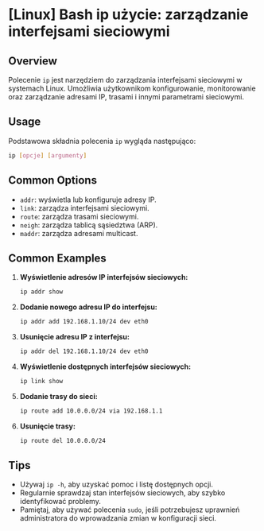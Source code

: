 # [Linux] Bash ip użycie: zarządzanie interfejsami sieciowymi

## Overview
Polecenie `ip` jest narzędziem do zarządzania interfejsami sieciowymi w systemach Linux. Umożliwia użytkownikom konfigurowanie, monitorowanie oraz zarządzanie adresami IP, trasami i innymi parametrami sieciowymi.

## Usage
Podstawowa składnia polecenia `ip` wygląda następująco:

```bash
ip [opcje] [argumenty]
```

## Common Options
- `addr`: wyświetla lub konfiguruje adresy IP.
- `link`: zarządza interfejsami sieciowymi.
- `route`: zarządza trasami sieciowymi.
- `neigh`: zarządza tablicą sąsiedztwa (ARP).
- `maddr`: zarządza adresami multicast.

## Common Examples
1. **Wyświetlenie adresów IP interfejsów sieciowych:**
   ```bash
   ip addr show
   ```

2. **Dodanie nowego adresu IP do interfejsu:**
   ```bash
   ip addr add 192.168.1.10/24 dev eth0
   ```

3. **Usunięcie adresu IP z interfejsu:**
   ```bash
   ip addr del 192.168.1.10/24 dev eth0
   ```

4. **Wyświetlenie dostępnych interfejsów sieciowych:**
   ```bash
   ip link show
   ```

5. **Dodanie trasy do sieci:**
   ```bash
   ip route add 10.0.0.0/24 via 192.168.1.1
   ```

6. **Usunięcie trasy:**
   ```bash
   ip route del 10.0.0.0/24
   ```

## Tips
- Używaj `ip -h`, aby uzyskać pomoc i listę dostępnych opcji.
- Regularnie sprawdzaj stan interfejsów sieciowych, aby szybko identyfikować problemy.
- Pamiętaj, aby używać polecenia `sudo`, jeśli potrzebujesz uprawnień administratora do wprowadzania zmian w konfiguracji sieci.
